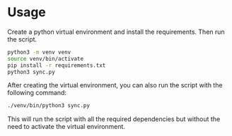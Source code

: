 # Usage

Create a python virtual environment and install the requirements. Then run the 
script.
```bash
python3 -m venv venv
source venv/bin/activate
pip install -r requirements.txt
python3 sync.py
```
After creating the virtual environment, you can also run the script with the 
following command:
```bash
./venv/bin/python3 sync.py
```
This will run the script with all the required dependencies but without the
need to activate the virtual environment.
